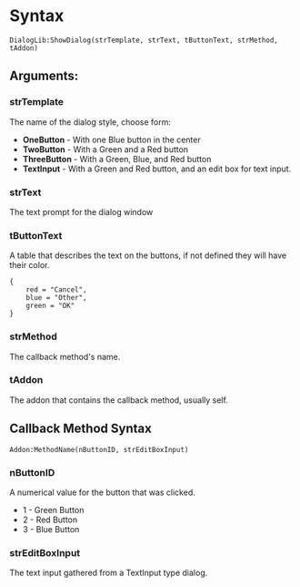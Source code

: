 # Syntax #

    DialogLib:ShowDialog(strTemplate, strText, tButtonText, strMethod, tAddon)

## Arguments: ##

### strTemplate ###

The name of the dialog style, choose form:

- **OneButton** - With one Blue button in the center
- **TwoButton** - With a Green and a Red button
- **ThreeButton** - With a Green, Blue, and Red button
- **TextInput** - With a Green and Red button, and an edit box for text input.

### strText ###
The text prompt for the dialog window

### tButtonText ###
A table that describes the text on the buttons, if not defined they will have their color.

    {
    	red = "Cancel",
    	blue = "Other",
    	green = "OK"
    }

### strMethod ###
The callback method's name.

### tAddon ###
The addon that contains the callback method, usually self.

## Callback Method Syntax ##

    Addon:MethodName(nButtonID, strEditBoxInput)

### nButtonID ###
A numerical value for the button that was clicked.

- 1 - Green Button
- 2 - Red Button
- 3 - Blue Button

### strEditBoxInput ###
The text input gathered from a TextInput type dialog.
